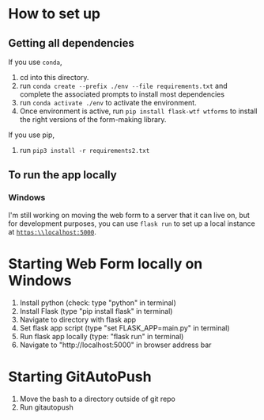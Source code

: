 # How to set up

## Getting all dependencies

If you use `conda`,

1. cd into this directory.
1. run `conda create --prefix ./env --file requirements.txt` and complete the associated prompts to install most dependencies
1. run `conda activate ./env` to activate the environment.
1. Once environment is active, run `pip install flask-wtf wtforms` to install the right versions of the form-making library.

If you use pip,

1. run `pip3 install -r requirements2.txt`

## To run the app locally

### Windows

I'm still working on moving the web form to a server that it can live on, but for development purposes, you can use `flask run` to set up a local instance at [`https:\\localhost:5000`](https:\localhost:5000).

# Starting Web Form locally on Windows

1. Install python (check: type "python" in terminal)
2. Install Flask (type "pip install flask" in terminal)
3. Navigate to directory with flask app
4. Set flask app script (type "set FLASK_APP=main.py" in terminal)
5. Run flask app locally (type: "flask run" in terminal)
6. Navigate to "http://localhost:5000" in browser address bar

# Starting GitAutoPush

1. Move the bash to a directory outside of git repo
2. Run gitautopush
